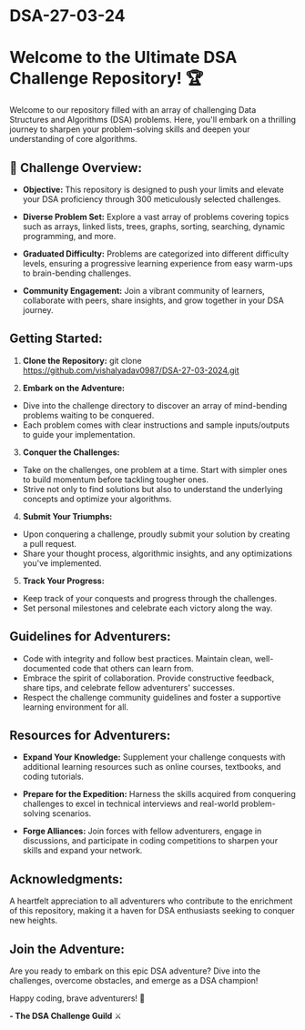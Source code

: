# DSA-27-03-24
# Welcome to the Ultimate DSA Challenge Repository! 🏆

Welcome to our repository filled with an array of challenging Data Structures and Algorithms (DSA) problems. Here, you'll embark on a thrilling journey to sharpen your problem-solving skills and deepen your understanding of core algorithms.

## 🚀 Challenge Overview:

- **Objective:** This repository is designed to push your limits and elevate your DSA proficiency through 300 meticulously selected challenges.
  
- **Diverse Problem Set:** Explore a vast array of problems covering topics such as arrays, linked lists, trees, graphs, sorting, searching, dynamic programming, and more.

- **Graduated Difficulty:** Problems are categorized into different difficulty levels, ensuring a progressive learning experience from easy warm-ups to brain-bending challenges.

- **Community Engagement:** Join a vibrant community of learners, collaborate with peers, share insights, and grow together in your DSA journey.

## Getting Started:

1. **Clone the Repository:**
git clone https://github.com/vishalyadav0987/DSA-27-03-2024.git

2. **Embark on the Adventure:**
- Dive into the challenge directory to discover an array of mind-bending problems waiting to be conquered.
- Each problem comes with clear instructions and sample inputs/outputs to guide your implementation.

3. **Conquer the Challenges:**
- Take on the challenges, one problem at a time. Start with simpler ones to build momentum before tackling tougher ones.
- Strive not only to find solutions but also to understand the underlying concepts and optimize your algorithms.

4. **Submit Your Triumphs:**
- Upon conquering a challenge, proudly submit your solution by creating a pull request.
- Share your thought process, algorithmic insights, and any optimizations you've implemented.

5. **Track Your Progress:**
- Keep track of your conquests and progress through the challenges.
- Set personal milestones and celebrate each victory along the way.

## Guidelines for Adventurers:

- Code with integrity and follow best practices. Maintain clean, well-documented code that others can learn from.
- Embrace the spirit of collaboration. Provide constructive feedback, share tips, and celebrate fellow adventurers' successes.
- Respect the challenge community guidelines and foster a supportive learning environment for all.

## Resources for Adventurers:

- **Expand Your Knowledge:** Supplement your challenge conquests with additional learning resources such as online courses, textbooks, and coding tutorials.

- **Prepare for the Expedition:** Harness the skills acquired from conquering challenges to excel in technical interviews and real-world problem-solving scenarios.

- **Forge Alliances:** Join forces with fellow adventurers, engage in discussions, and participate in coding competitions to sharpen your skills and expand your network.

## Acknowledgments:

A heartfelt appreciation to all adventurers who contribute to the enrichment of this repository, making it a haven for DSA enthusiasts seeking to conquer new heights.

## Join the Adventure:

Are you ready to embark on this epic DSA adventure? Dive into the challenges, overcome obstacles, and emerge as a DSA champion!

Happy coding, brave adventurers! 🌟

**- The DSA Challenge Guild** ⚔️

